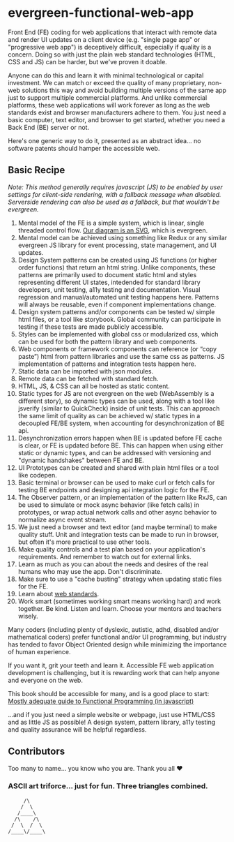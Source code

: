 # evergreen-functional-web-app

Front End (FE) coding for web applications that interact with remote data and render UI updates on a client device (e.g. "single page app" or "progressive web app") is deceptively difficult, especially if quality is a concern. Doing so with just the plain web standard technologies (HTML, CSS and JS) can be harder, but we've proven it doable.

Anyone can do this and learn it with minimal technological or capital investment.  We can match or exceed the quality of many proprietary, non-web solutions this way and avoid building multiple versions of the same app just to support multiple commercial platforms. And unlike commercial platforms, these web applications will work forever as long as the web standards exist and browser manufacturers adhere to them.  You just need a basic computer, text editor, and browser to get started, whether you need a Back End (BE) server or not.

Here's one generic way to do it, presented as an abstract idea... no software patents should hamper the accessible web.

## Basic Recipe

*Note: This method generally requires javascript (JS) to be enabled by user settings for client-side rendering, with a fallback message when disabled. Serverside rendering can also be used as a fallback, but that wouldn't be evergreen.*

1. Mental model of the FE is a simple system, which is linear, single threaded control flow.  [Our diagram is an SVG](https://raw.githubusercontent.com/darthrellimnad/generic-fe-system/main/Generic-FE-System.drawio.svg), which is evergreen.
2. Mental model can be achieved using something like Redux or any similar evergreen JS library for event processing, state management, and UI updates.
3. Design System patterns can be created using JS functions (or higher order functions) that return an html string.  Unlike components, these patterns are primarily used to document static html and styles representing different UI states, intedended for standard library developers, unit testing, a11y testing and documentation.  Visual regression and manual/automated unit testing happens here. Patterns will always be reusable, even if component implementations change.
4. Design system patterns and/or components can be tested w/ simple html files, or a tool like storybook. Global community can participate in testing if these tests are made publicly accessible.
5. Styles can be implemented with global css or modularized css, which can be used for both the pattern library and web components.
6. Web components or framework components can reference (or “copy paste”) html from pattern libraries and use the same css as patterns.  JS implementation of patterns and integration tests happen here.
7. Static data can be imported with json modules.
8. Remote data can be fetched with standard fetch.
9. HTML, JS, & CSS can all be hosted as static content.
10. Static types for JS are not evergreen on the web (WebAssembly is a different story), so dynamic types can be used, along with a tool like jsverify (similar to QuickCheck) inside of unit tests.  This can approach the same limit of quality as can be achieved w/ static types in a decoupled FE/BE system, when accounting for desynchronization of BE api.
11. Desynchronization errors happen when BE is updated before FE cache is clear, or FE is updated before BE.  This can happen when using either static or dynamic types, and can be addressed with versioning and "dynamic handshakes" between FE and BE.
12. UI Prototypes can be created and shared with plain html files or a tool like codepen.
13. Basic terminal or browser can be used to make curl or fetch calls for testing BE endpoints and designing api integration logic for the FE.
14. The Observer pattern, or an implementation of the pattern like RxJS, can be used to simulate or mock async behavior (like fetch calls) in prototypes, or wrap actual network calls and other async behavior to normalize async event stream.
15. We just need a browser and text editor (and maybe terminal) to make quality stuff.  Unit and integration tests can be made to run in browser, but often it's more practical to use other tools.
16. Make quality controls and a test plan based on your application's requirements. And remember to watch out for external links.
17. Learn as much as you can about the needs and desires of the real humans who may use the app. Don't discriminate.
18. Make sure to use a "cache busting" strategy when updating static files for the FE.
19. Learn about [web standards](https://www.w3.org/WAI/standards-guidelines/).
20. Work smart (sometimes working smart means working hard) and work together. Be kind. Listen and learn. Choose your mentors and teachers wisely.

Many coders (including plenty of dyslexic, autistic, adhd, disabled and/or mathematical coders) prefer functional and/or UI programming, but industry has tended to favor Object Oriented design while minimizing the importance of human experience.

If you want it, grit your teeth and learn it. Accessible FE web application development is challenging, but it is rewarding work that can help anyone and everyone on the web.

This book should be accessible for many, and is a good place to start: [Mostly adequate guide to Functional Programming (in javascript)](https://github.com/MostlyAdequate/mostly-adequate-guide)

...and if you just need a simple website or webpage, just use HTML/CSS and as little JS as possible!  A design system, pattern library, a11y testing and quality assurance will be helpful regardless.

## Contributors
Too many to name... you know who you are.  Thank you all ❤️

### ASCII art triforce... just for fun. Three triangles combined.
```
     /\
    /  \
   /____\  
  /\    /\
 /  \  /  \
/____\/____\
```
